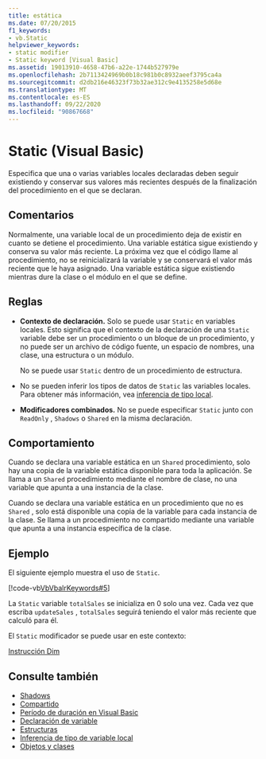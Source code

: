 ```yaml
---
title: estática
ms.date: 07/20/2015
f1_keywords:
- vb.Static
helpviewer_keywords:
- static modifier
- Static keyword [Visual Basic]
ms.assetid: 19013910-4658-47b6-a22e-1744b527979e
ms.openlocfilehash: 2b7113424969b0b18c981b0c8932aeef3795ca4a
ms.sourcegitcommit: d2db216e46323f73b32ae312c9e4135258e5d68e
ms.translationtype: MT
ms.contentlocale: es-ES
ms.lasthandoff: 09/22/2020
ms.locfileid: "90867668"
---
```

# <a name="static-visual-basic"></a>Static (Visual Basic)

Especifica que una o varias variables locales declaradas deben seguir existiendo y conservar sus valores más recientes después de la finalización del procedimiento en el que se declaran.  
  
## <a name="remarks"></a>Comentarios  

 Normalmente, una variable local de un procedimiento deja de existir en cuanto se detiene el procedimiento. Una variable estática sigue existiendo y conserva su valor más reciente. La próxima vez que el código llame al procedimiento, no se reinicializará la variable y se conservará el valor más reciente que le haya asignado. Una variable estática sigue existiendo mientras dure la clase o el módulo en el que se define.  
  
## <a name="rules"></a>Reglas  
  
- **Contexto de declaración.** Solo se puede usar `Static` en variables locales. Esto significa que el contexto de la declaración de una `Static` variable debe ser un procedimiento o un bloque de un procedimiento, y no puede ser un archivo de código fuente, un espacio de nombres, una clase, una estructura o un módulo.  
  
     No se puede usar `Static` dentro de un procedimiento de estructura.  
  
- No se pueden inferir los tipos de datos de `Static` las variables locales. Para obtener más información, vea [inferencia de tipo local](../../programming-guide/language-features/variables/local-type-inference.md).  
  
- **Modificadores combinados.** No se puede especificar `Static` junto con `ReadOnly` , `Shadows` o `Shared` en la misma declaración.  
  
## <a name="behavior"></a>Comportamiento  

 Cuando se declara una variable estática en un `Shared` procedimiento, solo hay una copia de la variable estática disponible para toda la aplicación. Se llama a un `Shared` procedimiento mediante el nombre de clase, no una variable que apunta a una instancia de la clase.  
  
 Cuando se declara una variable estática en un procedimiento que no es `Shared` , solo está disponible una copia de la variable para cada instancia de la clase. Se llama a un procedimiento no compartido mediante una variable que apunta a una instancia específica de la clase.  
  
## <a name="example"></a>Ejemplo  

 El siguiente ejemplo muestra el uso de `Static`.  
  
 [!code-vb[VbVbalrKeywords#5](~/samples/snippets/visualbasic/VS_Snippets_VBCSharp/VbVbalrKeywords/VB/Class1.vb#5)]  
  
 La `Static` variable `totalSales` se inicializa en 0 solo una vez. Cada vez que escriba `updateSales` , `totalSales` seguirá teniendo el valor más reciente que calculó para él.  
  
 El `Static` modificador se puede usar en este contexto:  
  
 [Instrucción Dim](../statements/dim-statement.md)  
  
## <a name="see-also"></a>Consulte también

- [Shadows](shadows.md)
- [Compartido](shared.md)
- [Período de duración en Visual Basic](../../programming-guide/language-features/declared-elements/lifetime.md)
- [Declaración de variable](../../programming-guide/language-features/variables/variable-declaration.md)
- [Estructuras](../../programming-guide/language-features/data-types/structures.md)
- [Inferencia de tipo de variable local](../../programming-guide/language-features/variables/local-type-inference.md)
- [Objetos y clases](../../programming-guide/language-features/objects-and-classes/index.md)
